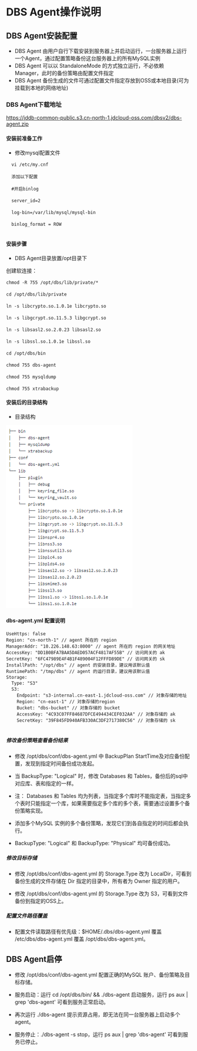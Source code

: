 # DBS Agent操作说明

## DBS Agent安装配置

* DBS Agent 由用户自行下载安装到服务器上并启动运行，一台服务器上运行一个Agent，通过配置策略备份这台服务器上的所有MySQL实例
* DBS Agent 可以以 StandaloneMode 的方式独立运行，不必依赖 Manager，此时的备份策略由配置文件指定
* DBS Agent 备份生成的文件可通过配置文件指定存放到OSS或本地目录(可为挂载到本地的网络地址)

### DBS Agent下载地址

https://jddb-common-public.s3.cn-north-1.jdcloud-oss.com/dbsv2/dbs-agent.zip


#### 安装前准备工作

* 修改mysql配置文件
```
  vi /etc/my.cnf

  添加以下配置

  #开启binlog

  server_id=2

  log-bin=/var/lib/mysql/mysql-bin

  binlog_format = ROW
  
  ```


#### 安装步骤

* DBS Agent目录放置/opt目录下

创建软连接：

```
chmod -R 755 /opt/dbs/lib/private/*

cd /opt/dbs/lib/private

ln -s libcrypto.so.1.0.1e libcrypto.so

ln -s libgcrypt.so.11.5.3 libgcrypt.so

ln -s libsasl2.so.2.0.23 libsasl2.so

ln -s libssl.so.1.0.1e libssl.so

cd /opt/dbs/bin

chmod 755 dbs-agent

chmod 755 mysqldump

chmod 755 xtrabackup

```

#### 安装后的目录结构
* 目录结构

![](../../image/DBS/dbs-agent-operation1.png)

#### dbs-agent.yml 配置说明

```
UseHttps: false
Region: "cn-north-1" // agent 所在的 region
ManagerAddr: "10.226.148.63:8000" // agent 所在的 region 的网关地址
AccessKey: "DD1B0BFA7BAA5DAED057ACF4817AF55B" // 访问网关的 ak
SecretKey: "6FC47989E4F4B1F489004F12FFFD89DE" // 访问网关的 sk
InstallPath: "/opt/dbs" // agent 的安装目录，建议用该默认值
RuntimePath: "/tmp/dbs" // agent 的运行目录，建议用该默认值
Storage:
  Type: "S3"
  S3:
    Endpoint: "s3-internal.cn-east-1.jdcloud-oss.com" // 对象存储的地址
    Region: "cn-east-1" // 对象存储的region 
    Bucket: "dbs-bucket" // 对象存储的 bucket
    AccessKey: "4C93C07FF84687DFCE494434CEF032AA" // 对象存储的 ak
    SecretKey: "39F845FD940AFB330AC3DF2717380C56" // 对象存储的 sk
  
```

##### 修改备份策略查看备份结果

* 修改 /opt/dbs/conf/dbs-agent.yml 中 BackupPlan StartTime及对应备份配置，发现到指定时间备份成功发起。

* 当 BackupType: "Logical" 时，修改 Databases 和 Tables，备份后的sql中对应库、表和指定的一样。

* 注： Databases 和 Tables 均为列表，当指定多个库时不能指定表，当指定多个表时只能指定一个库，如果需要指定多个库的多个表，需要通过设置多个备份策略实现。

* 添加多个MySQL 实例的多个备份策略，发现它们到各自指定的时间后都会执行。

* BackupType: "Logical" 和 BackupType: "Physical" 均可备份成功。

##### 修改目标存储
* 修改 /opt/dbs/conf/dbs-agent.yml 的 Storage.Type 改为 LocalDir，可看到备份生成的文件存储在 Dir 指定的目录中，所有者为 Owner 指定的用户。

* 修改 /opt/dbs/conf/dbs-agent.yml 的 Storage.Type 改为 S3，可看到文件备份到指定的OSS上。

##### 配置文件路径覆盖

* 配置文件读取路径有优先级：$HOME/.dbs/dbs-agent.yml 覆盖 /etc/dbs/dbs-agent.yml 覆盖 /opt/dbs/dbs-agent.yml。

## DBS Agent启停

* 修改 /opt/dbs/conf/dbs-agent.yml 配置正确的MySQL 账户、备份策略及目标存储。

* 服务启动：运行 cd /opt/dbs/bin/ && ./dbs-agent 启动服务，运行 ps aux | grep 'dbs-agent' 可看到服务正常启动。

* 再次运行 ./dbs-agent 提示资源占用，即无法在同一台服务器上启动多个 agent。

* 服务停止：./dbs-agent -s stop，运行 ps aux | grep 'dbs-agent' 可看到服务已停止。

